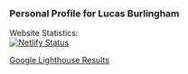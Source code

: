 
### Personal Profile for Lucas Burlingham


Website Statistics:<br>
[![Netlify Status](https://api.netlify.com/api/v1/badges/10028731-e31a-46af-8d9a-da10818f9066/deploy-status)](https://app.netlify.com/sites/lucasburlingham/deploys)


[Google Lighthouse Results](https://lighthouse-dot-webdotdevsite.appspot.com/lh/html?url=https%3A%2F%2Flucasburlingham.netlify.app%2F)
